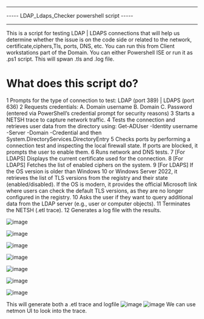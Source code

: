 ************************************************
----- LDAP_Ldaps_Checker powershell script -----
************************************************

This is a script for testing LDAP | LDAPS connections that will help us determine whether the issue is on the code side or related to the network, certificate,ciphers,Tls, ports, DNS, etc.
You can run this from Client workstations part of the Domain. You can either Powershell ISE or run it as .ps1 script. This will spwan .tls and .log file.


What does this script do?
==========================
1	Prompts for the type of connection to test: LDAP (port 389) | LDAPS (port 636)
2	Requests credentials:
A. Domain username
B. Domain
C. Password (entered via PowerShell’s credential prompt for security reasons)
3	Starts a NETSH trace to capture network traffic.
4	Tests the connection and retrieves user data from the directory using:  Get-ADUser -Identity username -Server -Domain -Credential   and then System.DirectoryServices.DirectoryEntry
5	Checks ports by performing a connection test and inspecting the local firewall state. If ports are blocked, it prompts the user to enable them.
6	Runs network and DNS tests.
7	[For LDAPS] Displays the current certificate used for the connection.
8	[For LDAPS] Fetches the list of enabled ciphers on the system.
9	[For LDAPS] If the OS version is older than Windows 10 or Windows Server 2022, it retrieves the list of TLS versions from the registry and their state (enabled/disabled).
If the OS is modern, it provides the official Microsoft link where users can check the default TLS versions, as they are no longer configured in the registry.
10	Asks the user if they want to query additional data from the LDAP server (e.g., user or computer objects).
11	Terminates the NETSH (.etl trace).
12	Generates a log file with the results.


![image](https://github.com/user-attachments/assets/8fffac6f-aab3-42ab-8a2c-331d5c64c0db)


![image](https://github.com/user-attachments/assets/ca8fd607-04a1-48d0-8fe6-4a7b29f28b33)


![image](https://github.com/user-attachments/assets/0539b906-4877-4125-8971-8a6658faabf0)


![image](https://github.com/user-attachments/assets/d05de318-da5a-4878-a232-24ba1a55f860)

![image](https://github.com/user-attachments/assets/070639d6-6327-4ef2-b3dd-3f5eb6bbb8ed)

![image](https://github.com/user-attachments/assets/36583777-8e0f-4e1f-bf5e-33006423e1d8)

![image](https://github.com/user-attachments/assets/f0ba727a-bab9-4abe-8f68-320a89bae128)


This will  generate both a .etl trace and logfile 
![image](https://github.com/user-attachments/assets/2cd0d1a1-76d7-4256-8b9c-f862a9882c3f)
![image](https://github.com/user-attachments/assets/0743137e-b334-4160-952e-33cc8122a64b)
We can use netmon UI to look into the trace.







